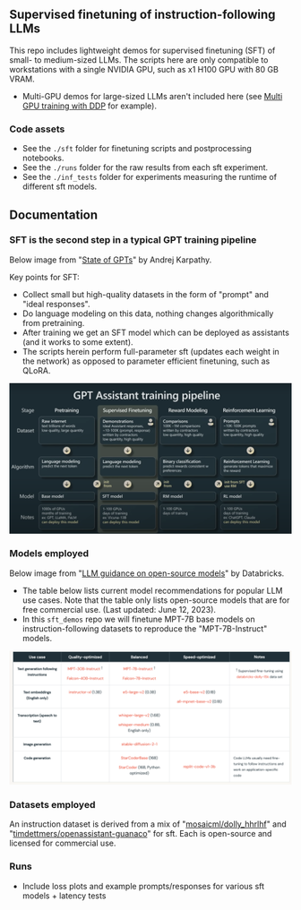 ## Supervised finetuning of instruction-following LLMs

This repo includes lightweight demos for supervised finetuning (SFT) of small- to medium-sized LLMs. The scripts here are only compatible to workstations with a single NVIDIA GPU, such as x1 H100 GPU with 80 GB VRAM. 

* Multi-GPU demos for large-sized LLMs aren't included here (see [Multi GPU training with DDP](https://pytorch.org/tutorials/beginner/ddp_series_multigpu.html) for example).

### Code assets

* See the `./sft` folder for finetuning scripts and postprocessing notebooks.
* See the `./runs` folder for the raw results from each sft experiment.
* See the `./inf_tests` folder for experiments measuring the runtime of different sft models.

## Documentation

### SFT is the second step in a typical GPT training pipeline

Below image from "[State of GPTs](https://www.youtube.com/watch?v=bZQun8Y4L2A)" by Andrej Karpathy. 

Key points for SFT:

* Collect small but high-quality datasets in the form of "prompt" and "ideal responses". 
* Do language modeling on this data, nothing changes algorithmically from pretraining. 
* After training we get an SFT model which can be deployed as assistants (and it works to some extent).
* The scripts herein perform full-parameter sft (updates each weight in the network) as opposed to parameter efficient finetuning, such as QLoRA. 

![training_pipeline](assets/assistant_training_pipeline.png)

### Models employed

Below image from "[LLM guidance on open-source models](https://www.databricks.com/product/machine-learning/large-language-models-oss-guidance)" by Databricks. 

* The table below lists current model recommendations for popular LLM use cases. Note that the table only lists open-source models that are for free commercial use. (Last updated: June 12, 2023). 
* In this `sft_demos` repo we will finetune MPT-7B base models on instruction-following datasets to reproduce the "MPT-7B-Instruct" models. 

![model_reqs](assets/model_reqs.png)

### Datasets employed

An instruction dataset is derived from a mix of "[mosaicml/dolly_hhrlhf](https://huggingface.co/datasets/mosaicml/dolly_hhrlhf)" and "[timdettmers/openassistant-guanaco](https://huggingface.co/datasets/timdettmers/openassistant-guanaco)" for sft. Each is open-source and licensed for commercial use.

### Runs

* Include loss plots and example prompts/responses for various sft models + latency tests



